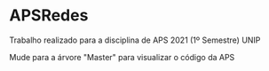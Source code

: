 # APSRedes
Trabalho realizado para a disciplina de APS 2021 (1º Semestre) UNIP

Mude para a árvore "Master" para visualizar o código da APS
